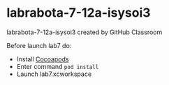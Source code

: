 # labrabota-7-12a-isysoi3
labrabota-7-12a-isysoi3 created by GitHub Classroom

Before launch lab7 do:
- Install [Cocoapods](https://cocoapods.org/)
- Enter command `pod install`
- Launch lab7.xcworkspace
